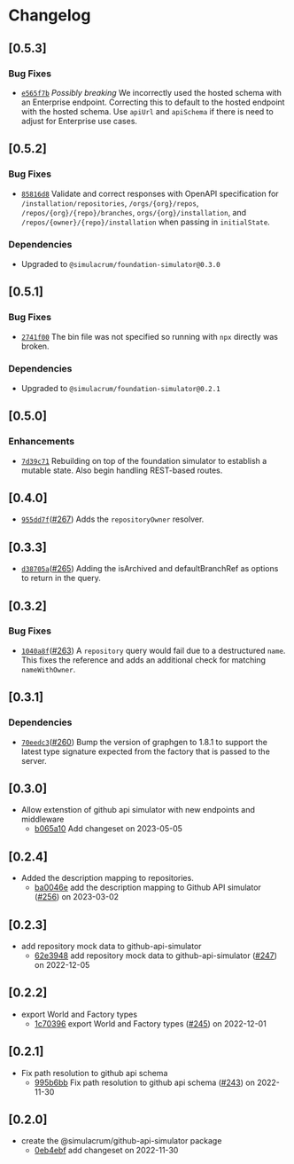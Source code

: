 # Changelog

## \[0.5.3]

### Bug Fixes

- [`e565f7b`](https://github.com/thefrontside/simulacrum/commit/e565f7b9f32390cd18d38001650a9e4c757fd608) *Possibly breaking* We incorrectly used the hosted schema with an Enterprise endpoint. Correcting this to default to the hosted endpoint with the hosted schema. Use `apiUrl` and `apiSchema` if there is need to adjust for Enterprise use cases.

## \[0.5.2]

### Bug Fixes

- [`85816d8`](https://github.com/thefrontside/simulacrum/commit/85816d831839a1f525415adc9a24bad4eebd88b5) Validate and correct responses with OpenAPI specification for `/installation/repositories`, `/orgs/{org}/repos`, `/repos/{org}/{repo}/branches`, `orgs/{org}/installation`, and `/repos/{owner}/{repo}/installation` when passing in `initialState`.

### Dependencies

- Upgraded to `@simulacrum/foundation-simulator@0.3.0`

## \[0.5.1]

### Bug Fixes

- [`2741f00`](https://github.com/thefrontside/simulacrum/commit/2741f00faef7d7ac0af317261699e7b98cf72300) The bin file was not specified so running with `npx` directly was broken.

### Dependencies

- Upgraded to `@simulacrum/foundation-simulator@0.2.1`

## \[0.5.0]

### Enhancements

- [`7d39c71`](https://github.com/thefrontside/simulacrum/commit/7d39c71164bf42f3c0ca90a428ccf03532a40eb4) Rebuilding on top of the foundation simulator to establish a mutable state. Also begin handling REST-based routes.

## \[0.4.0]

- [`955dd7f`](https://github.com/thefrontside/simulacrum/commit/955dd7f248f6f1352b6be10327dda48a0ffcea58)([#267](https://github.com/thefrontside/simulacrum/pull/267)) Adds the `repositoryOwner` resolver.

## \[0.3.3]

- [`d38705a`](https://github.com/thefrontside/simulacrum/commit/d38705aaa34ce10a9a57ed418a277c7aa777fb97)([#265](https://github.com/thefrontside/simulacrum/pull/265)) Adding the isArchived and defaultBranchRef as options to return in the query.

## \[0.3.2]

### Bug Fixes

- [`1040a8f`](https://github.com/thefrontside/simulacrum/commit/1040a8f11d9534eebaa1620c0bd9b8b884291d53)([#263](https://github.com/thefrontside/simulacrum/pull/263)) A `repository` query would fail due to a destructured `name`. This fixes the reference and adds an additional check for matching `nameWithOwner`.

## \[0.3.1]

### Dependencies

- [`70eedc3`](https://github.com/thefrontside/simulacrum/commit/70eedc311329078b65fd57afd9112dceeed0319e)([#260](https://github.com/thefrontside/simulacrum/pull/260)) Bump the version of graphgen to 1.8.1 to support the latest type signature expected from the factory that is passed to the server.

## \[0.3.0]

- Allow extenstion of github api simulator with new endpoints and middleware
  - [b065a10](https://github.com/thefrontside/simulacrum/commit/b065a10ad6f5cb53a70453f1e8d3f0065b5e2210) Add changeset on 2023-05-05

## \[0.2.4]

- Added the description mapping to repositories.
  - [ba0046e](https://github.com/thefrontside/simulacrum/commit/ba0046ec563023ce023e0264346a15d34d304de7) add the description mapping to Github API simulator ([#256](https://github.com/thefrontside/simulacrum/pull/256)) on 2023-03-02

## \[0.2.3]

- add repository mock data to github-api-simulator
  - [62e3948](https://github.com/thefrontside/simulacrum/commit/62e394877d4e726dca692b4dcfc8af2bcf6d03e1) add repository mock data to github-api-simulator ([#247](https://github.com/thefrontside/simulacrum/pull/247)) on 2022-12-05

## \[0.2.2]

- export World and Factory types
  - [1c70396](https://github.com/thefrontside/simulacrum/commit/1c703967c972f9a363727607becd29c1c7b9992e) export World and Factory types ([#245](https://github.com/thefrontside/simulacrum/pull/245)) on 2022-12-01

## \[0.2.1]

- Fix path resolution to github api schema
  - [995b6bb](https://github.com/thefrontside/simulacrum/commit/995b6bbea77480ac3233926f1c9b046130fdeac2) Fix path resolution to github api schema ([#243](https://github.com/thefrontside/simulacrum/pull/243)) on 2022-11-30

## \[0.2.0]

- create the @simulacrum/github-api-simulator package
  - [0eb4ebf](https://github.com/thefrontside/simulacrum/commit/0eb4ebf7d24b1e06cbba2ccc9f9e247f55b52e60) add changeset on 2022-11-30

